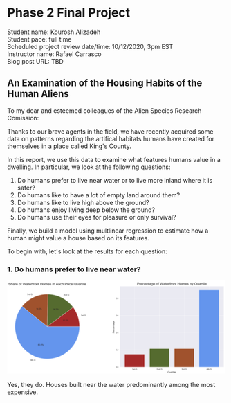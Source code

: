 # Phase 2 Final Project



Student name: Kourosh Alizadeh  
Student pace: full time  
Scheduled project review date/time: 10/12/2020, 3pm EST  
Instructor name: Rafael Carrasco  
Blog post URL: TBD  

## An Examination of the Housing Habits of the Human Aliens

To my dear and esteemed colleagues of the Alien Species Research Comission:

Thanks to our brave agents in the field, we have recently acquired some data on patterns regarding the artifical habitats humans have created for themselves in a place called King's County. 

In this report, we use this data to examine what features humans value in a dwelling. In particular, we look at the following questions:

1. Do humans prefer to live near water or to live more inland where it is safer?
2. Do humans like to have a lot of empty land around them?
3. Do humans like to live high above the ground?
4. Do humans enjoy living deep below the ground?
5. Do humans use their eyes for pleasure or only survival?

Finally, we build a model using multlinear regression to estimate how a human might value a house based on its features. 

To begin with, let's look at the results for each question:

### 1. Do humans prefer to live near water?

![title](images/waterfront.png)

Yes, they do. Houses built near the water predominantly among the most expensive.




```python

```
